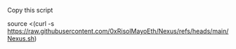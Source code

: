 Copy this script

source <(curl -s https://raw.githubusercontent.com/0xRisolMayoEth/Nexus/refs/heads/main/Nexus.sh)
